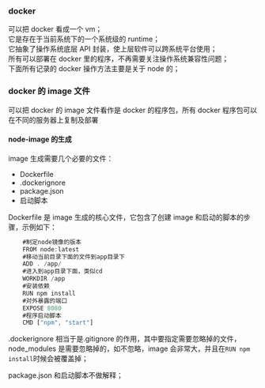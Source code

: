 ### docker

可以把 docker 看成一个 vm；  
它是存在于当前系统下的一个系统级的 runtime；  
它抽象了操作系统底层 API 封装，使上层软件可以跨系统平台使用；  
所有可以部署在 docker 里的程序，不再需要关注操作系统兼容性问题；  
下面所有记录的 docker 操作方法主要是关于 node 的；

### docker 的 image 文件

可以把 docker 的 image 文件看作是 docker 的程序包，所有 docker 程序包可以在不同的服务器上复制及部署

#### node-image 的生成

image 生成需要几个必要的文件：

- Dockerfile
- .dockerignore
- package.json
- 启动脚本

Dockerfile 是 image 生成的核心文件，它包含了创建 image 和启动的脚本的步骤，示例如下：

```javascript
    #制定node镜像的版本
    FROM node:latest
    #移动当前目录下面的文件到app目录下
    ADD . /app/
    #进入到app目录下面，类似cd
    WORKDIR /app
    #安装依赖
    RUN npm install
    #对外暴露的端口
    EXPOSE 8080
    #程序启动脚本
    CMD ["npm", "start"]
```

.dockerignore 相当于是.gitignore 的作用，其中要指定需要忽略掉的文件，node_modules 是需要忽略掉的，如不忽略，image 会非常大，并且在`RUN npm install`时候会被覆盖掉；

package.json 和启动脚本不做解释；



